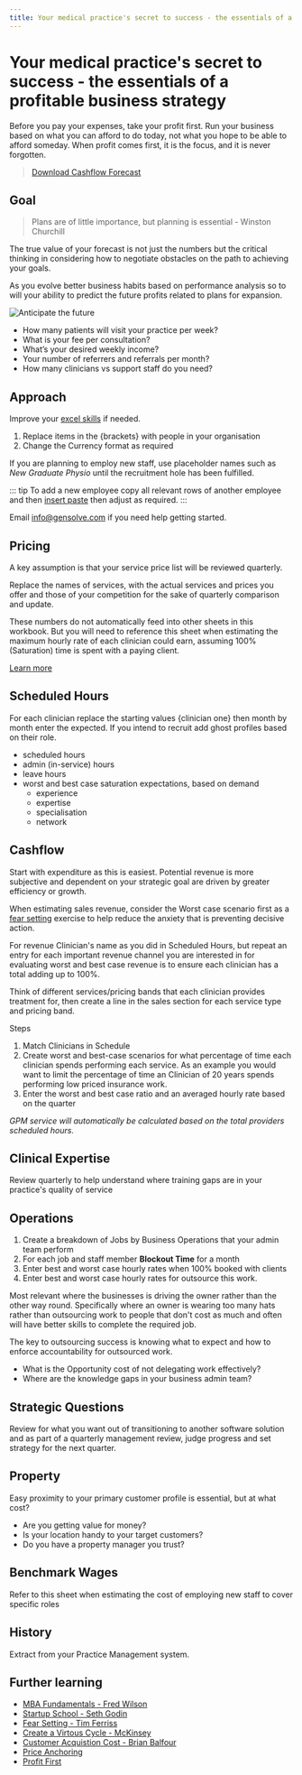 ```yaml
---
title: Your medical practice's secret to success - the essentials of a profitable business strategy
---
```


# Your medical practice's secret to success - the essentials of a profitable business strategy

Before you pay your expenses, take your profit first. Run your business based on what you can afford to do today, not what you hope to be able to afford someday. When profit comes first, it is the focus, and it is never forgotten.

> [Download Cashflow Forecast](https://drive.google.com/a/gensolve.com/uc?authuser=0&id=11f6rMWAp61vytiQfZq2xvCX2sOnvI2fn&export=download)

## Goal

> Plans are of little importance, but planning is essential - Winston Churchill

The true value of your forecast is not just the numbers but the critical thinking in considering how to negotiate obstacles on the path to achieving your goals.

As you evolve better business habits based on performance analysis so to will your ability to predict the future profits related to plans for expansion.

![Anticipate the future](https://drive.google.com/uc?id=1obm1r8KITApGbYIszQi1QDKqwAQCT6Tw)

- How many patients will visit your practice per week?
- What is your fee per consultation?
- What’s your desired weekly income?
- Your number of referrers and referrals per month?
- How many clinicians vs support staff do you need?

## Approach

Improve your [excel skills](https://edu.gcfglobal.org/en/excel2016/) if needed.

1. Replace items in the {brackets} with people in your organisation
2. Change the Currency format as required

If you are planning to employ new staff, use placeholder names such as _New Graduate Physio_ until the recruitment hole has been fulfilled.

::: tip
To add a new employee copy all relevant rows of another employee and then [insert paste](https://www.exceltip.com/excel-editing/inserting-a-copied-cells-without-overwriting-existing-data.html) then adjust as required.
:::

Email <a href="mailto:info@gensolve.com?subject=Performance%20Forecast">info@gensolve.com</a> if you need help getting started.

## Pricing

A key assumption is that your service price list will be reviewed quarterly.

Replace the names of services, with the actual services and prices you offer and those of your competition for the sake of quarterly comparison and update.

These numbers do not automatically feed into other sheets in this workbook. But you will need to reference this sheet when estimating the maximum hourly rate of each clinician could earn, assuming 100% (Saturation) time is spent with a paying client.

[Learn more](/growth/marketing/intelligent-pricing)

## Scheduled Hours

For each clinician replace the starting values {clinician one} then month by month enter the expected. If you intend to recruit add ghost profiles based on their role.

- scheduled hours
- admin (in-service) hours
- leave hours
- worst and best case saturation expectations, based on demand
  - experience
  - expertise
  - specialisation
  - network

## Cashflow

Start with expenditure as this is easiest. Potential revenue is more subjective and dependent on your strategic goal are driven by greater efficiency or growth.

When estimating sales revenue, consider the Worst case scenario first as a [fear setting](https://www.youtube.com/watch?v=o7EVMjgsSME) exercise to help reduce the anxiety that is preventing decisive action.

For revenue Clinician's name as you did in Scheduled Hours, but repeat an entry for each important revenue channel you are interested in for evaluating worst and best case revenue is to ensure each clinician has a total adding up to 100%.

Think of different services/pricing bands that each clinician provides treatment for, then create a line in the sales section for each service type and pricing band.

Steps

1. Match Clinicians in Schedule
2. Create worst and best-case scenarios for what percentage of time each clinician spends performing each service. As an example you would want to limit the percentage of time an Clinician of 20 years spends performing low priced insurance work.
3. Enter the worst and best case ratio and an averaged hourly rate based on the quarter

_GPM service will automatically be calculated based on the total providers scheduled hours._

## Clinical Expertise

Review quarterly to help understand where training gaps are in your practice's quality of service

## Operations

1. Create a breakdown of Jobs by Business Operations that your admin team perform
2. For each job and staff member **Blockout Time** for a month
3. Enter best and worst case hourly rates when 100% booked with clients
4. Enter best and worst case hourly rates for outsource this work.

Most relevant where the businesses is driving the owner rather than the other way round. Specifically where an owner is wearing too many hats rather than outsourcing work to people that don't cost as much and often will have better skills to complete the required job.

The key to outsourcing success is knowing what to expect and how to enforce accountability for outsourced work.

- What is the Opportunity cost of not delegating work effectively?
- Where are the knowledge gaps in your business admin team?

## Strategic Questions

Review for what you want out of transitioning to another software solution and as part of a quarterly management review, judge progress and set strategy for the next quarter.

## Property

Easy proximity to your primary customer profile is essential, but at what cost?

- Are you getting value for money?
- Is your location handy to your target customers?
- Do you have a property manager you trust?

## Benchmark Wages

Refer to this sheet when estimating the cost of employing new staff to cover specific roles

## History

Extract from your Practice Management system.

## Further learning

- [MBA Fundamentals - Fred Wilson](https://mba-mondays-illustrated.com/)
- [Startup School - Seth Godin](https://player.fm/series/seth-godins-startup-school)
- [Fear Setting - Tim Ferriss](https://www.youtube.com/watch?v=o7EVMjgsSME)
- [Create a Virtous Cycle - McKinsey](https://www.mckinsey.com/business-functions/marketing-and-sales/our-insights/a-virtuous-cycle-for-growth)
- [Customer Acquistion Cost - Brian Balfour](https://andrewchen.co/how-to-actually-calculate-cac/)
- [Price Anchoring](https://www.priceintelligently.com/blog/bid/181199/price-anchoring-to-optimize-your-pricing-strategy)
- [Profit First](https://profitfirstbook.com/)
